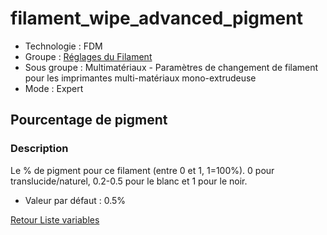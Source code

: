 # filament_wipe_advanced_pigment

* Technologie : FDM
* Groupe : [Réglages du Filament](../filament_settings/filament_settings.md)
* Sous groupe : Multimatériaux - Paramètres de changement de filament pour les imprimantes multi-matériaux mono-extrudeuse
* Mode : Expert

## Pourcentage de pigment

### Description

Le % de pigment pour ce filament (entre 0 et 1, 1=100%). 0 pour translucide/naturel, 0.2-0.5 pour le blanc et 1 pour le noir.

* Valeur par défaut : 0.5%

[Retour Liste variables](variable_list.md)